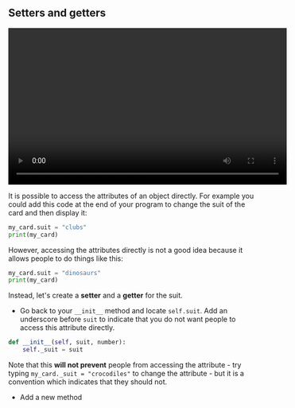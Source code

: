 ## Setters and getters

<video width="560" height="315" controls>
<source src="resources/clip2.mp4" type="video/mp4">
Your browser does not support the video tag, try FireFox or Chrome
</video>

It is possible to access the attributes of an object directly. For example you could add this code at the end of your program to change the suit of the card and then display it:

```python
my_card.suit = "clubs"
print(my_card)
```

However, accessing the attributes directly is not a good idea because it allows people to do things like this:

```python
my_card.suit = "dinosaurs"
print(my_card)
```

Instead, let's create a **setter** and a **getter** for the suit.

+ Go back to your `__init__` method and locate `self.suit`. Add an underscore before `suit` to indicate that you do not want people to access this attribute directly.

```python
def __init__(self, suit, number):
    self._suit = suit
```

Note that this **will not prevent** people from accessing the attribute - try typing `my_card._suit = "crocodiles"` to change the attribute - but it is a convention which indicates that they should not.

+ Add a new method
